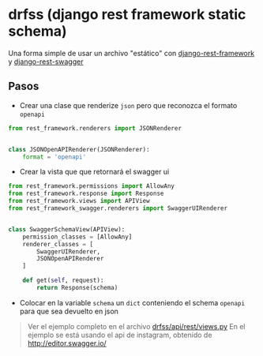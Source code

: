 # drfss (django rest framework static schema)

Una forma simple de usar un archivo "estático" con
[django-rest-framework](https://github.com/tomchristie/django-rest-framework) y
[django-rest-swagger](https://github.com/marcgibbons/django-rest-swagger)

## Pasos

- Crear una clase que renderize `json` pero que reconozca el formato `openapi`

```python
from rest_framework.renderers import JSONRenderer


class JSONOpenAPIRenderer(JSONRenderer):
    format = 'openapi'
```

- Crear la vista que que retornará el swagger ui

```python
from rest_framework.permissions import AllowAny
from rest_framework.response import Response
from rest_framework.views import APIView
from rest_framework_swagger.renderers import SwaggerUIRenderer


class SwaggerSchemaView(APIView):
    permission_classes = [AllowAny]
    renderer_classes = [
        SwaggerUIRenderer,
        JSONOpenAPIRenderer
    ]

    def get(self, request):
        return Response(schema)

```

- Colocar en la variable `schema` un `dict` conteniendo el schema `openapi` para que sea devuelto en json

> Ver el ejemplo completo en el archivo [drfss/api/rest/views.py](drfss/api/rest/views.py)
> En el ejemplo se está usando el api de instagram, obtenido de http://editor.swagger.io/

